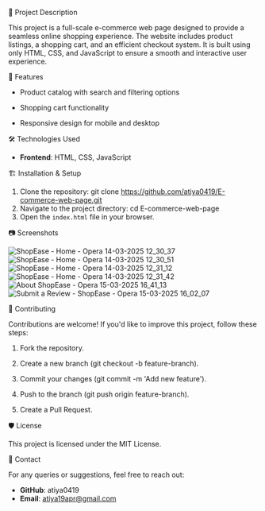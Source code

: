 📌 Project Description

This project is a full-scale e-commerce web page designed to provide a seamless online shopping experience. The website includes product listings, a shopping cart, and an efficient checkout system. It is built 
using only HTML, CSS, and JavaScript to ensure a smooth and interactive user experience.

🚀 Features

- Product catalog with search and filtering options

- Shopping cart functionality

- Responsive design for mobile and desktop

🛠️ Technologies Used

- **Frontend**: HTML, CSS, JavaScript

🏗️ Installation & Setup

  1. Clone the repository:
     git clone https://github.com/atiya0419/E-commerce-web-page.git
  2. Navigate to the project directory:
         cd E-commerce-web-page
  3. Open the `index.html` file in your browser.

📷 Screenshots

![ShopEase - Home - Opera 14-03-2025 12_30_37](https://github.com/user-attachments/assets/ec6c5836-998d-428b-ba0d-908807a27837)
![ShopEase - Home - Opera 14-03-2025 12_30_51](https://github.com/user-attachments/assets/94251ed3-f640-41a2-bcc7-c0f433f90d54)
![ShopEase - Home - Opera 14-03-2025 12_31_12](https://github.com/user-attachments/assets/0fb56ebc-329e-45e1-8aac-a32a621fc9dd)
![ShopEase - Home - Opera 14-03-2025 12_31_42](https://github.com/user-attachments/assets/a4913540-14f2-459c-86d9-017549abae89)
![About ShopEase - Opera 15-03-2025 16_41_13](https://github.com/user-attachments/assets/3de81dce-3e1b-4448-a041-6cb99bc93bde)
![Submit a Review - ShopEase - Opera 15-03-2025 16_02_07](https://github.com/user-attachments/assets/2aa3f119-13ae-4ee9-999f-2d61afec70a8)

🤝 Contributing

 Contributions are welcome! If you'd like to improve this project, follow these steps:

  1. Fork the repository.

  2. Create a new branch (git checkout -b feature-branch).

  3. Commit your changes (git commit -m 'Add new feature').

  4. Push to the branch (git push origin feature-branch).

  5. Create a Pull Request.

🛡️ License

 This project is licensed under the MIT License.

📩 Contact

   For any queries or suggestions, feel free to reach out:
  
  - **GitHub**: atiya0419
  - **Email**: atiya19apr@gmail.com




